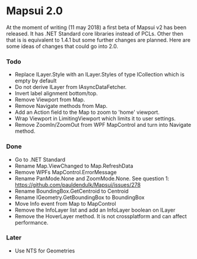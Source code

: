 # Mapsui 2.0

At the moment of writing (11 may 2018) a first beta of Mapsui v2 has been released. It has .NET Standard core libraries instead of PCLs. Other then that is is equivalent to 1.4.1 but some further changes are planned. Here  are some ideas of changes that could go into 2.0.

### Todo
- Replace ILayer.Style with an ILayer.Styles of type ICollection<IFeature> which is empty by default
- Do not derive ILayer from IAsyncDataFetcher.
- Invert label alignment bottom/top.
- Remove Viewport from Map.
- Remove Navigate methods from Map.
- Add an Action<Viewport> field to the Map to zoom to 'home' viewport. 
- Wrap Viewport in LimitingViewport which limits it to user settings.
- Remove ZoomIn/ZoomOut from WPF MapControl and turn into Navigate method.

### Done
- Go to .NET Standard
- Rename Map.ViewChanged to Map.RefreshData
- Remove WPFs MapControl.ErrorMessage
- Rename PanMode.None and ZoomMode.None. See question 1: https://github.com/pauldendulk/Mapsui/issues/278
- Rename BoundingBox.GetCentroid to Centroid
- Rename IGeometry.GetBoundingBox to BoundingBox
- Move Info event from Map to MapControl
- Remove the InfoLayer list and add an InfoLayer boolean on ILayer
- Remove the HoverLayer method. It is not crossplatform and can affect performance. 


### Later
- Use NTS for Geometries
